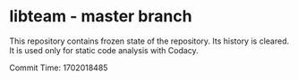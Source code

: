 # libteam - master branch

This repository contains frozen state of the repository.
Its history is cleared. It is used only for static code
analysis with Codacy.

Commit Time: 1702018485